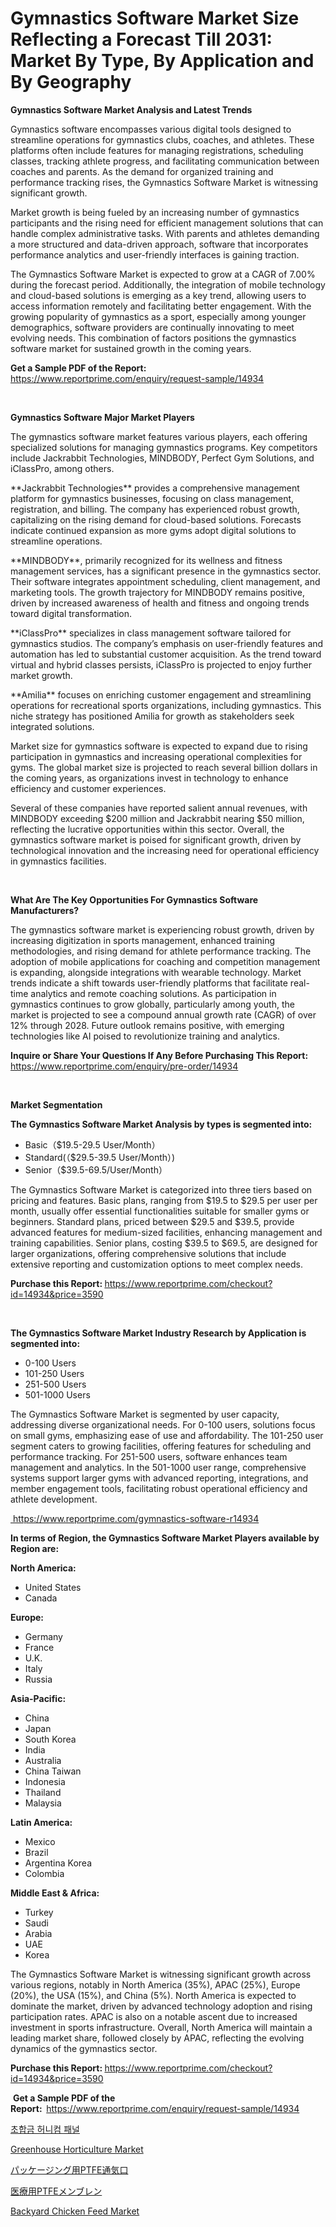 <p><h1>Gymnastics Software Market Size Reflecting a Forecast Till 2031: Market By Type, By Application and By Geography</h1></p><p><strong>Gymnastics Software Market Analysis and Latest Trends</strong></p>
<p><p>Gymnastics software encompasses various digital tools designed to streamline operations for gymnastics clubs, coaches, and athletes. These platforms often include features for managing registrations, scheduling classes, tracking athlete progress, and facilitating communication between coaches and parents. As the demand for organized training and performance tracking rises, the Gymnastics Software Market is witnessing significant growth.</p><p>Market growth is being fueled by an increasing number of gymnastics participants and the rising need for efficient management solutions that can handle complex administrative tasks. With parents and athletes demanding a more structured and data-driven approach, software that incorporates performance analytics and user-friendly interfaces is gaining traction.</p><p>The Gymnastics Software Market is expected to grow at a CAGR of 7.00% during the forecast period. Additionally, the integration of mobile technology and cloud-based solutions is emerging as a key trend, allowing users to access information remotely and facilitating better engagement. With the growing popularity of gymnastics as a sport, especially among younger demographics, software providers are continually innovating to meet evolving needs. This combination of factors positions the gymnastics software market for sustained growth in the coming years.</p></p>
<p><strong>Get a Sample PDF of the Report:&nbsp;</strong> <a href="https://www.reportprime.com/enquiry/request-sample/14934">https://www.reportprime.com/enquiry/request-sample/14934</a></p>
<p>&nbsp;</p>
<p><strong>Gymnastics Software Major Market Players</strong></p>
<p><p>The gymnastics software market features various players, each offering specialized solutions for managing gymnastics programs. Key competitors include Jackrabbit Technologies, MINDBODY, Perfect Gym Solutions, and iClassPro, among others. </p><p>**Jackrabbit Technologies** provides a comprehensive management platform for gymnastics businesses, focusing on class management, registration, and billing. The company has experienced robust growth, capitalizing on the rising demand for cloud-based solutions. Forecasts indicate continued expansion as more gyms adopt digital solutions to streamline operations.</p><p>**MINDBODY**, primarily recognized for its wellness and fitness management services, has a significant presence in the gymnastics sector. Their software integrates appointment scheduling, client management, and marketing tools. The growth trajectory for MINDBODY remains positive, driven by increased awareness of health and fitness and ongoing trends toward digital transformation.</p><p>**iClassPro** specializes in class management software tailored for gymnastics studios. The company’s emphasis on user-friendly features and automation has led to substantial customer acquisition. As the trend toward virtual and hybrid classes persists, iClassPro is projected to enjoy further market growth.</p><p>**Amilia** focuses on enriching customer engagement and streamlining operations for recreational sports organizations, including gymnastics. This niche strategy has positioned Amilia for growth as stakeholders seek integrated solutions.</p><p>Market size for gymnastics software is expected to expand due to rising participation in gymnastics and increasing operational complexities for gyms. The global market size is projected to reach several billion dollars in the coming years, as organizations invest in technology to enhance efficiency and customer experiences.</p><p>Several of these companies have reported salient annual revenues, with MINDBODY exceeding $200 million and Jackrabbit nearing $50 million, reflecting the lucrative opportunities within this sector. Overall, the gymnastics software market is poised for significant growth, driven by technological innovation and the increasing need for operational efficiency in gymnastics facilities.</p></p>
<p>&nbsp;</p>
<p><strong>What Are The Key Opportunities For Gymnastics Software Manufacturers?</strong></p>
<p><p>The gymnastics software market is experiencing robust growth, driven by increasing digitization in sports management, enhanced training methodologies, and rising demand for athlete performance tracking. The adoption of mobile applications for coaching and competition management is expanding, alongside integrations with wearable technology. Market trends indicate a shift towards user-friendly platforms that facilitate real-time analytics and remote coaching solutions. As participation in gymnastics continues to grow globally, particularly among youth, the market is projected to see a compound annual growth rate (CAGR) of over 12% through 2028. Future outlook remains positive, with emerging technologies like AI poised to revolutionize training and analytics.</p></p>
<p><strong>Inquire or Share Your Questions If Any Before Purchasing This Report:</strong> <a href="https://www.reportprime.com/enquiry/pre-order/14934">https://www.reportprime.com/enquiry/pre-order/14934</a></p>
<p>&nbsp;</p>
<p><strong>Market Segmentation</strong></p>
<p><strong>The Gymnastics Software Market Analysis by types is segmented into:</strong></p>
<p><ul><li>Basic（$19.5-29.5 User/Month）</li><li>Standard(（$29.5-39.5 User/Month）)</li><li>Senior（$39.5-69.5/User/Month）</li></ul></p>
<p><p>The Gymnastics Software Market is categorized into three tiers based on pricing and features. Basic plans, ranging from $19.5 to $29.5 per user per month, usually offer essential functionalities suitable for smaller gyms or beginners. Standard plans, priced between $29.5 and $39.5, provide advanced features for medium-sized facilities, enhancing management and training capabilities. Senior plans, costing $39.5 to $69.5, are designed for larger organizations, offering comprehensive solutions that include extensive reporting and customization options to meet complex needs.</p></p>
<p><strong>Purchase this Report:&nbsp;</strong><a href="https://www.reportprime.com/checkout?id=14934&price=3590">https://www.reportprime.com/checkout?id=14934&price=3590</a></p>
<p>&nbsp;</p>
<p><strong>The Gymnastics Software Market Industry Research by Application is segmented into:</strong></p>
<p><ul><li>0-100 Users</li><li>101-250 Users</li><li>251-500 Users</li><li>501-1000 Users</li></ul></p>
<p><p>The Gymnastics Software Market is segmented by user capacity, addressing diverse organizational needs. For 0-100 users, solutions focus on small gyms, emphasizing ease of use and affordability. The 101-250 user segment caters to growing facilities, offering features for scheduling and performance tracking. For 251-500 users, software enhances team management and analytics. In the 501-1000 user range, comprehensive systems support larger gyms with advanced reporting, integrations, and member engagement tools, facilitating robust operational efficiency and athlete development.</p></p>
<p><a href="https://www.reportprime.com/gymnastics-software-r14934">&nbsp;https://www.reportprime.com/gymnastics-software-r14934</a></p>
<p><strong>In terms of Region, the Gymnastics Software Market Players available by Region are:</strong></p>
<p>
    <p> <strong> North America: </strong>
        <ul>
            <li>United States</li>
            <li>Canada</li>
        </ul>
        </p> 
    <p> <strong> Europe: </strong>
        <ul>
            <li>Germany</li>
            <li>France</li>
            <li>U.K.</li>
            <li>Italy</li>
            <li>Russia</li>
        </ul>
        </p> 
    <p> <strong> Asia-Pacific: </strong>
        <ul>
            <li>China</li>
            <li>Japan</li>
            <li>South Korea</li>
            <li>India</li>
            <li>Australia</li>
            <li>China Taiwan</li>
            <li>Indonesia</li>
            <li>Thailand</li>
            <li>Malaysia</li>
        </ul>
        </p> 
    <p> <strong> Latin America: </strong>
        <ul>
            <li>Mexico</li>
            <li>Brazil</li>
            <li>Argentina Korea</li>
            <li>Colombia</li>
        </ul>
        </p> 
    <p> <strong> Middle East & Africa: </strong>
        <ul>
            <li>Turkey</li>
            <li>Saudi</li>
            <li>Arabia</li>
            <li>UAE</li>
            <li>Korea</li>
        </ul>
    </p>
    </p>
<p><p>The Gymnastics Software Market is witnessing significant growth across various regions, notably in North America (35%), APAC (25%), Europe (20%), the USA (15%), and China (5%). North America is expected to dominate the market, driven by advanced technology adoption and rising participation rates. APAC is also on a notable ascent due to increased investment in sports infrastructure. Overall, North America will maintain a leading market share, followed closely by APAC, reflecting the evolving dynamics of the gymnastics sector.</p></p>
<p><strong>Purchase this Report: </strong><a href="https://www.reportprime.com/checkout?id=14934&price=3590">https://www.reportprime.com/checkout?id=14934&price=3590</a></p>
<p>&nbsp;<strong>Get a Sample PDF of the Report:&nbsp;&nbsp;</strong><a href="https://www.reportprime.com/enquiry/request-sample/14934">https://www.reportprime.com/enquiry/request-sample/14934</a></p>
<p><strong></strong></p>
<p><p><a href="https://medium.com/@waynewood21/%EC%84%B8%EA%B3%84-superalloy-honeycomb-panel-market-%EC%9D%80-2024%EC%97%90%EC%84%9C-2031%EB%A1%9C-%EC%97%B0%ED%8F%89%EA%B7%A0-%EC%A6%9D%EA%B0%80%EC%9C%A8%EC%9D%84-%EB%B3%B4%EC%9D%BC-%EA%B2%83%EC%9C%BC%EB%A1%9C-%EC%98%88%EC%83%81%EB%90%A9%EB%8B%88%EB%8B%A4-5bfd8002a162">초합금 허니컴 패널</a></p><p><a href="https://issuu.com/reportprime-2/docs/greenhouse-horticulture-market-size_a982e31bd2483d">Greenhouse Horticulture Market</a></p><p><a href="https://medium.com/@alenaieme/ptfe-venting-for-packaging-market-%E3%81%AF-%E3%82%B3%E3%82%B9%E3%83%88%E7%AE%A1%E7%90%86%E3%81%A8%E5%8A%B9%E7%8E%87%E5%90%91%E4%B8%8A%E3%82%92%E5%84%AA%E5%85%88%E3%81%97%E3%81%BE%E3%81%99-%E3%81%95%E3%82%89%E3%81%AB-%E5%A0%B1%E5%91%8A%E6%9B%B8%E3%81%AF%E5%B8%82%E5%A0%B4%E3%81%AE%E9%9C%80%E8%A6%81%E9%9D%A2%E3%81%A8%E4%BE%9B%E7%B5%A6%E9%9D%A2%E3%81%AE%E4%B8%A1%E6%96%B9%E3%82%92%E3%82%AB%E3%83%90%E3%83%BC%E3%81%97%E3%81%A6%E3%81%84%E3%81%BE%E3%81%99-ptfe-venting-f108384e004a">パッケージング用PTFE通気口</a></p><p><a href="https://medium.com/@alenaieme/medical-ptfe-membrane-market-%E3%81%AF-%E3%82%B3%E3%82%B9%E3%83%88%E7%AE%A1%E7%90%86%E3%81%A8%E5%8A%B9%E7%8E%87%E5%90%91%E4%B8%8A%E3%82%92%E5%84%AA%E5%85%88%E3%81%97%E3%81%BE%E3%81%99-%E3%81%95%E3%82%89%E3%81%AB-%E5%A0%B1%E5%91%8A%E6%9B%B8%E3%81%AF%E5%B8%82%E5%A0%B4%E3%81%AE%E9%9C%80%E8%A6%81%E9%9D%A2%E3%81%A8%E4%BE%9B%E7%B5%A6%E9%9D%A2%E3%81%AE%E4%B8%A1%E6%96%B9%E3%82%92%E3%82%AB%E3%83%90%E3%83%BC%E3%81%97%E3%81%A6%E3%81%84%E3%81%BE%E3%81%99-medical-ptfe-fca4293d9dd6">医療用PTFEメンブレン</a></p><p><a href="https://issuu.com/reportprime-2/docs/backyard-chicken-feed-market-size-2_321e1cc037fde6">Backyard Chicken Feed Market</a></p></p>